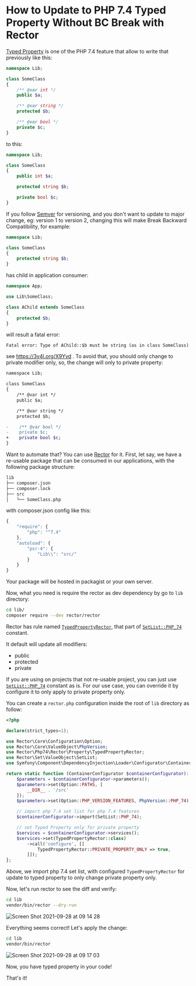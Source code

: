 How to Update to PHP 7.4 Typed Property Without BC Break with Rector
====================================================================

[Typed Property](https://wiki.php.net/rfc/typed_properties_v2) is one of the PHP 7.4 feature that allow to write that previously like this:

```php
namespace Lib;

class SomeClass
{
    /** @var int */
    public $a;

    /** @var string */
    protected $b;

    /** @var bool */
    private $c;
}
```

to this:

```php
namespace Lib;

class SomeClass
{
    public int $a;

    protected string $b;

    private bool $c;
}
```

If you follow [Semver](https://semver.org) for versioning, and you don't want to update to major change, eg: version 1 to version 2, changing this will make Break Backward Compatibility, for example:

```php
namespace Lib;

class SomeClass
{
    protected string $b;
}
```

has child in application consumer:

```php
namespace App;

use Lib\SomeClass;

class AChild extends SomeClass
{
    protected $b;
}
```

will result a fatal error:

```
Fatal error: Type of AChild::$b must be string (as in class SomeClass)
```

see https://3v4l.org/X9Yvd . To avoid that, you should only change to private modifier only, so, the change will only to private property:

```diff
namespace Lib;

class SomeClass
{
    /** @var int */
    public $a;

    /** @var string */
    protected $b;

-    /** @var bool */
-    private $c;
+    private bool $c;
}
```

Want to automate that? You can use [Rector](https://github.com/rectorphp/rector) for it. First, let say, we have a re-usable package that can be consumed in our applications, with the following package structure:

```bash
lib
├── composer.json
├── composer.lock
├── src
│   └── SomeClass.php
```

with composer.json config like this:

```javascript
{
    "require": {
        "php": "^7.4"
    },
    "autoload": {
        "psr-4": {
            "Lib\\": "src/"
        }
    }
}
```

Your package will be hosted in packagist or your own server.

Now, what you need is require the rector as dev dependency by go to `lib` directory:

```bash
cd lib/
composer require --dev rector/rector
```

Rector has rule named [`TypedPropertyRector`](https://github.com/rectorphp/rector-src/blob/7dedffe81273dbf59d38b72e2c7ecdc355fd8430/rules/Php74/Rector/Property/TypedPropertyRector.php#L43), that part of [`SetList::PHP_74`](https://github.com/rectorphp/rector-src/blob/7dedffe81273dbf59d38b72e2c7ecdc355fd8430/packages/Set/ValueObject/SetList.php#L167) constant.

It default will update all modifiers:

- public
- protected
- private

If you are using on projects that not re-usable project, you can just use [`SetList::PHP_74`](https://github.com/rectorphp/rector-src/blob/7dedffe81273dbf59d38b72e2c7ecdc355fd8430/packages/Set/ValueObject/SetList.php#L167) constant as is. For our use case, you can override it by configure it to only apply to private property only.

You can create a `rector.php` configuration inside the root of `lib` directory as follow:

```php
<?php

declare(strict_types=1);

use Rector\Core\Configuration\Option;
use Rector\Core\ValueObject\PhpVersion;
use Rector\Php74\Rector\Property\TypedPropertyRector;
use Rector\Set\ValueObject\SetList;
use Symfony\Component\DependencyInjection\Loader\Configurator\ContainerConfigurator;

return static function (ContainerConfigurator $containerConfigurator): void {
    $parameters = $containerConfigurator->parameters();
    $parameters->set(Option::PATHS, [
        __DIR__ . '/src'
    ]);
    $parameters->set(Option::PHP_VERSION_FEATURES, PhpVersion::PHP_74);

    // import php 7.4 set list for php 7.4 features
    $containerConfigurator->import(SetList::PHP_74);

    // set Typed Property only for private property
    $services = $containerConfigurator->services();
    $services->set(TypedPropertyRector::class)
        ->call('configure', [[
            TypedPropertyRector::PRIVATE_PROPERTY_ONLY => true,
        ]]);
};
```

Above, we import php 7.4 set list, with configured `TypedPropertyRector` for update to typed property to only change private property only.

Now, let's run rector to see the diff and verify:

```bash
cd lib
vendor/bin/rector --dry-run
```

![Screen Shot 2021-09-28 at 09 14 28](https://user-images.githubusercontent.com/459648/135011312-138bebac-8ece-4596-b318-0f888b30acc2.png)

Everything seems correct! Let's apply the change:

```bash
cd lib
vendor/bin/rector
```

![Screen Shot 2021-09-28 at 09 17 03](https://user-images.githubusercontent.com/459648/135011536-1fa49a8b-f295-4b87-9f2e-5209a2fbc2d8.png)

Now, you have typed property in your code!

That's it!